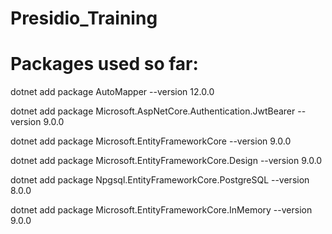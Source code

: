 # Presidio_Training


# Packages used so far:

dotnet add package AutoMapper --version 12.0.0

dotnet add package Microsoft.AspNetCore.Authentication.JwtBearer --version 9.0.0

dotnet add package Microsoft.EntityFrameworkCore --version 9.0.0

dotnet add package Microsoft.EntityFrameworkCore.Design --version 9.0.0

dotnet add package Npgsql.EntityFrameworkCore.PostgreSQL --version 8.0.0

dotnet add package Microsoft.EntityFrameworkCore.InMemory --version 9.0.0
